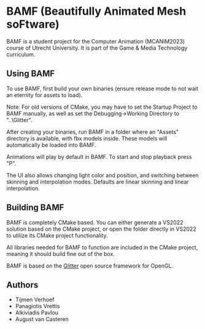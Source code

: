 # BAMF (Beautifully Animated Mesh soFtware)

BAMF is a student project for the Computer Animation (MCANIM2023) course of Utrecht University.
It is part of the Game & Media Technology curriculum.

## Using BAMF

To use BAMF, first build your own binaries (ensure release mode to not wait an eternity for assets to load).

Note: For old versions of CMake, you may have to set the Startup Project to BAMF manually, as well as set the Debugging->Working Directory to "..\Glitter".

After creating your binaries, run BAMF in a folder where an "Assets" directory is available, with fbx models inside. These models will automatically be loaded into BAMF.

Animations will play by default in BAMF. To start and stop playback press "P".

The UI also allows changing light color and position, and switching between skinning and interpolation modes. Defaults are linear skinning and linear interpolation.

## Building BAMF

BAMF is completely CMake based. You can either generate a VS2022 solution based on the CMake project, or open the folder directly in VS2022 to
utilize its CMake project functionality.

All libraries needed for BAMF to function are included in the CMake project, meaning it should build fine out of the box.

BAMF is based on the [Glitter](https://github.com/Polytonic/Glitter) open source framework for OpenGL.

## Authors

- Tijmen Verhoef
- Panagiotis Vrettis
- Alkiviadis Pavlou
- August van Casteren

